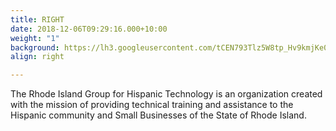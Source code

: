 ```yaml
---
title: RIGHT
date: 2018-12-06T09:29:16.000+10:00
weight: "1"
background: https://lh3.googleusercontent.com/tCEN793Tlz5W8tp_Hv9kmjKe0VZ_KPASzyG_-sWe1094D9XEJPIC8C_Mc-Zf5pq7JXREAww4m7HpLRgvyROcGYPOJjl3WKxNyR-VoYIUAxWHttXKgJx90ZOI-Kevu1jIW_zCjMGiunw
align: right

---
```

The Rhode Island Group for Hispanic Technology is an organization created with the mission of providing technical training and assistance to the Hispanic community and Small Businesses of the State of Rhode Island.

